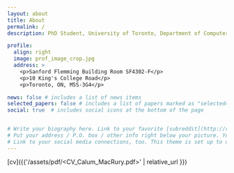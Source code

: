 ```yaml
---
layout: about
title: About
permalink: /
description: PhD Student, University of Toronto, Department of Computer Science.

profile:
  align: right
  image: prof_image_crop.jpg
  address: >
    <p>Sanford Flemming Building Room SF4302-F</p>
    <p>10 King's College Road</p>
    <p>Toronto, ON, M5S-3G4</p>

news: false # includes a list of news items
selected_papers: false # includes a list of papers marked as "selected={true}"
social: true  # includes social icons at the bottom of the page


# Write your biography here. Link to your favorite [subreddit](http://reddit.com){:target="\_blank"}. You can put a picture in, too. , just name your picture `prof_pic.jpg` and put it in the `img/` folder.
# Put your address / P.O. box / other info right below your picture. You can also disable any these elements by editing `profile` property of the YAML header of your `_pages/about.md`. Edit `_bibliography/papers.bib` and Jekyll will render your [publications page](/al-folio/publications/) automatically.
# Link to your social media connections, too. This theme is set up to use [Font Awesome icons](http://fortawesome.github.io/Font-Awesome/){:target="\_blank"} and [Academicons](https://jpswalsh.github.io/academicons/){:target="\_blank"}, like the ones below. Add your Facebook, Twitter, LinkedIn, Google Scholar, or just disable all of them.
---
```




[cv]({{'/assets/pdf/<CV_Calum_MacRury.pdf>' | relative_url }})

